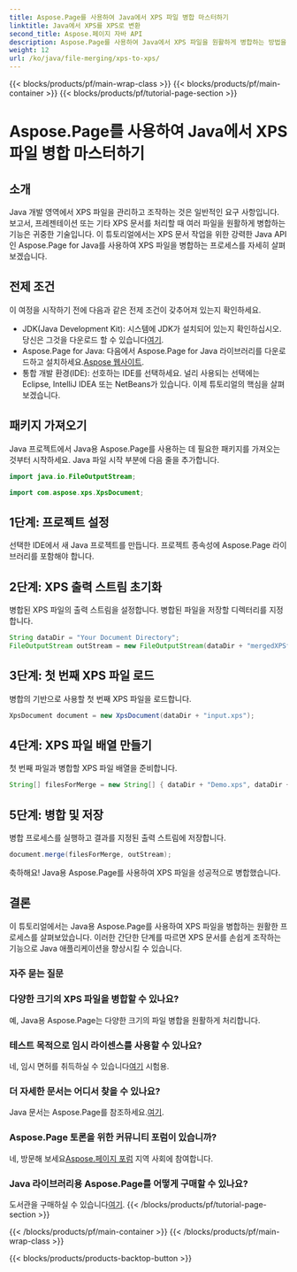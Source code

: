 ```yaml
---
title: Aspose.Page를 사용하여 Java에서 XPS 파일 병합 마스터하기
linktitle: Java에서 XPS를 XPS로 변환
second_title: Aspose.페이지 자바 API
description: Aspose.Page를 사용하여 Java에서 XPS 파일을 원활하게 병합하는 방법을 알아보세요. 효율적인 문서 조작을 위한 단계별 가이드를 따르세요. 지금 Java 개발 기술을 향상시켜 보세요!
weight: 12
url: /ko/java/file-merging/xps-to-xps/
---
```


{{< blocks/products/pf/main-wrap-class >}}
{{< blocks/products/pf/main-container >}}
{{< blocks/products/pf/tutorial-page-section >}}

# Aspose.Page를 사용하여 Java에서 XPS 파일 병합 마스터하기

## 소개
Java 개발 영역에서 XPS 파일을 관리하고 조작하는 것은 일반적인 요구 사항입니다. 보고서, 프레젠테이션 또는 기타 XPS 문서를 처리할 때 여러 파일을 원활하게 병합하는 기능은 귀중한 기술입니다. 이 튜토리얼에서는 XPS 문서 작업을 위한 강력한 Java API인 Aspose.Page for Java를 사용하여 XPS 파일을 병합하는 프로세스를 자세히 살펴보겠습니다.
## 전제 조건
이 여정을 시작하기 전에 다음과 같은 전제 조건이 갖추어져 있는지 확인하세요.
-  JDK(Java Development Kit): 시스템에 JDK가 설치되어 있는지 확인하십시오. 당신은 그것을 다운로드 할 수 있습니다[여기](https://www.oracle.com/java/technologies/javase-downloads.html).
-  Aspose.Page for Java: 다음에서 Aspose.Page for Java 라이브러리를 다운로드하고 설치하세요.[Aspose 웹사이트](https://purchase.aspose.com/buy). 
- 통합 개발 환경(IDE): 선호하는 IDE를 선택하세요. 널리 사용되는 선택에는 Eclipse, IntelliJ IDEA 또는 NetBeans가 있습니다.
이제 튜토리얼의 핵심을 살펴보겠습니다.
## 패키지 가져오기
Java 프로젝트에서 Java용 Aspose.Page를 사용하는 데 필요한 패키지를 가져오는 것부터 시작하세요. Java 파일 시작 부분에 다음 줄을 추가합니다.
```java
import java.io.FileOutputStream;

import com.aspose.xps.XpsDocument;
```
## 1단계: 프로젝트 설정
선택한 IDE에서 새 Java 프로젝트를 만듭니다. 프로젝트 종속성에 Aspose.Page 라이브러리를 포함해야 합니다.
## 2단계: XPS 출력 스트림 초기화
병합된 XPS 파일의 출력 스트림을 설정합니다. 병합된 파일을 저장할 디렉터리를 지정합니다.
```java
String dataDir = "Your Document Directory";
FileOutputStream outStream = new FileOutputStream(dataDir + "mergedXPSfiles.xps");
```
## 3단계: 첫 번째 XPS 파일 로드
병합의 기반으로 사용할 첫 번째 XPS 파일을 로드합니다.
```java
XpsDocument document = new XpsDocument(dataDir + "input.xps");
```
## 4단계: XPS 파일 배열 만들기
첫 번째 파일과 병합할 XPS 파일 배열을 준비합니다.
```java
String[] filesForMerge = new String[] { dataDir + "Demo.xps", dataDir + "sample.xps" };
```
## 5단계: 병합 및 저장
병합 프로세스를 실행하고 결과를 지정된 출력 스트림에 저장합니다.
```java
document.merge(filesForMerge, outStream);
```
축하해요! Java용 Aspose.Page를 사용하여 XPS 파일을 성공적으로 병합했습니다.
## 결론
이 튜토리얼에서는 Java용 Aspose.Page를 사용하여 XPS 파일을 병합하는 원활한 프로세스를 살펴보았습니다. 이러한 간단한 단계를 따르면 XPS 문서를 손쉽게 조작하는 기능으로 Java 애플리케이션을 향상시킬 수 있습니다.
### 자주 묻는 질문
### 다양한 크기의 XPS 파일을 병합할 수 있나요?
예, Java용 Aspose.Page는 다양한 크기의 파일 병합을 원활하게 처리합니다.
### 테스트 목적으로 임시 라이센스를 사용할 수 있나요?
 네, 임시 면허를 취득하실 수 있습니다[여기](https://purchase.aspose.com/temporary-license/) 시험용.
### 더 자세한 문서는 어디서 찾을 수 있나요?
 Java 문서는 Aspose.Page를 참조하세요.[여기](https://reference.aspose.com/page/java/).
### Aspose.Page 토론을 위한 커뮤니티 포럼이 있습니까?
 네, 방문해 보세요[Aspose.페이지 포럼](https://forum.aspose.com/c/page/39) 지역 사회에 참여합니다.
### Java 라이브러리용 Aspose.Page를 어떻게 구매할 수 있나요?
 도서관을 구매하실 수 있습니다[여기](https://purchase.aspose.com/buy).
{{< /blocks/products/pf/tutorial-page-section >}}

{{< /blocks/products/pf/main-container >}}
{{< /blocks/products/pf/main-wrap-class >}}

{{< blocks/products/products-backtop-button >}}
